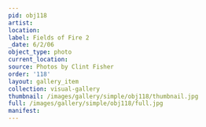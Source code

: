 ```yaml
---
pid: obj118
artist: 
location: 
label: Fields of Fire 2
_date: 6/2/06
object_type: photo
current_location: 
source: Photos by Clint Fisher
order: '118'
layout: gallery_item
collection: visual-gallery
thumbnail: /images/gallery/simple/obj118/thumbnail.jpg
full: /images/gallery/simple/obj118/full.jpg
manifest: 
---
```


